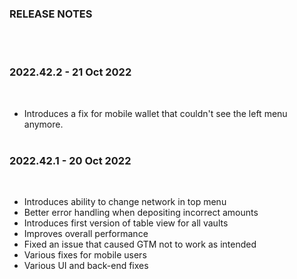 ### RELEASE NOTES
<BR/><BR/>

### 2022.42.2 - 21 Oct 2022
<BR/>

- Introduces a fix for mobile wallet that couldn't see the left menu anymore.
<BR/><BR/>

### 2022.42.1 - 20 Oct 2022
<BR/>

- Introduces ability to change network in top menu
- Better error handling when depositing incorrect amounts
- Introduces first version of table view for all vaults
- Improves overall performance
- Fixed an issue that caused GTM not to work as intended
- Various fixes for mobile users
- Various UI and back-end fixes


 

